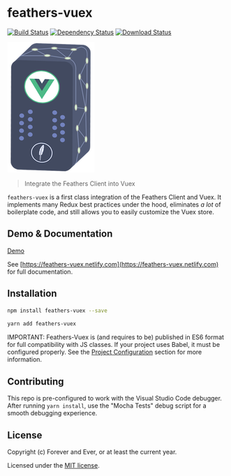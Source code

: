 # feathers-vuex

[![Build Status](https://travis-ci.org/feathersjs-ecosystem/feathers-vuex.png?branch=master)](https://travis-ci.org/feathersjs-ecosystem/feathers-vuex)
[![Dependency Status](https://img.shields.io/david/feathersjs-ecosystem/feathers-vuex.svg?style=flat-square)](https://david-dm.org/feathersjs-ecosystem/feathers-vuex)
[![Download Status](https://img.shields.io/npm/dm/feathers-vuex.svg?style=flat-square)](https://www.npmjs.com/package/feathers-vuex)

![feathers-vuex service logo](./service-logo.png)

> Integrate the Feathers Client into Vuex

`feathers-vuex` is a first class integration of the Feathers Client and Vuex.  It implements many Redux best practices under the hood, eliminates *a lot* of boilerplate code, and still allows you to easily customize the Vuex store.

## Demo & Documentation

[Demo](https://codesandbox.io/s/xk52mqm7o)

See [https://feathers-vuex.netlify.com](https://feathers-vuex.netlify.com) for full documentation.

## Installation

```bash
npm install feathers-vuex --save
```

```bash
yarn add feathers-vuex
```

IMPORTANT: Feathers-Vuex is (and requires to be) published in ES6 format for full compatibility with JS classes.  If your project uses Babel, it must be configured properly.  See the [Project Configuration](https://feathers-vuex.netlify.com/api-overview.html#project-configuration) section for more information.

## Contributing

This repo is pre-configured to work with the Visual Studio Code debugger.  After running `yarn install`, use the "Mocha Tests" debug script for a smooth debugging experience.

## License

Copyright (c) Forever and Ever, or at least the current year.

Licensed under the [MIT license](https://github.com/feathersjs-ecosystem/feathers-vuex/blob/master/LICENSE).
